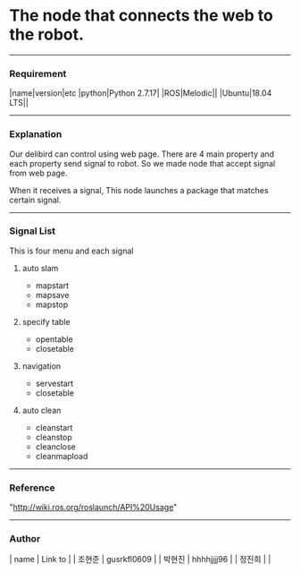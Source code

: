 # The node that connects the web to the robot.

---

### Requirement

|name|version|etc
|python|Python 2.7.17|
|ROS|Melodic||
|Ubuntu|18.04 LTS||


---

### Explanation

Our delibird can control using web page. There are 4 main property and each property send signal to robot. 
So we made node that accept signal from web page. 

When it receives a signal, This node launches a package that matches certain signal. 

---

### Signal List

This is four menu and each signal

1. auto slam
    - mapstart
    - mapsave
    - mapstop

2. specify table
    - opentable
    - closetable

3. navigation
    - servestart
    - closetable

4. auto clean
    - cleanstart
    - cleanstop
    - cleanclose
    - cleanmapload


---

### Reference

 "http://wiki.ros.org/roslaunch/API%20Usage"

---

### Author

| name | Link to |
| 조현준 | gusrkfl0609 |
| 박현진 | hhhhjjjj96 |
| 정진희 | |







